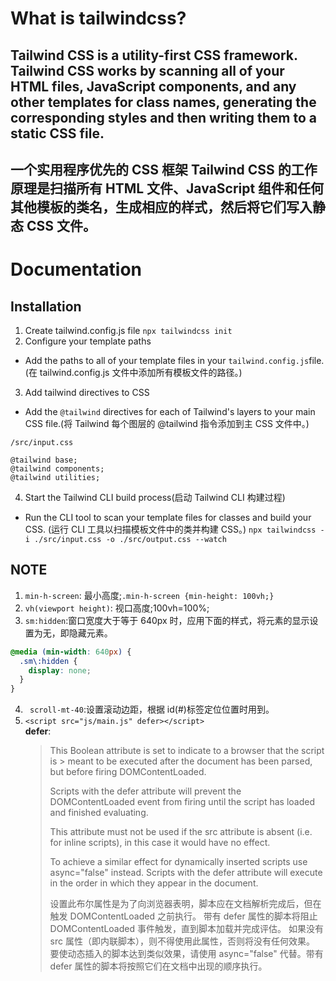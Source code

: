 # What is tailwindcss?

## Tailwind CSS is a utility-first CSS framework. Tailwind CSS works by scanning all of your HTML files, JavaScript components, and any other templates for class names, generating the corresponding styles and then writing them to a static CSS file.

## 一个实用程序优先的 CSS 框架 Tailwind CSS 的工作原理是扫描所有 HTML 文件、JavaScript 组件和任何其他模板的类名，生成相应的样式，然后将它们写入静态 CSS 文件。

# Documentation

## Installation

1. Create tailwind.config.js file
   `npx tailwindcss init`
2. Configure your template paths

- Add the paths to all of your template files in your `tailwind.config.js`file.(在 tailwind.config.js 文件中添加所有模板文件的路径。)

3. Add tailwind directives to CSS

- Add the `@tailwind` directives for each of Tailwind's layers to your main CSS file.(将 Tailwind 每个图层的 @tailwind 指令添加到主 CSS 文件中。)

```
/src/input.css

@tailwind base;
@tailwind components;
@tailwind utilities;
```

4. Start the Tailwind CLI build process(启动 Tailwind CLI 构建过程)

- Run the CLI tool to scan your template files for classes and build your CSS.
  (运行 CLI 工具以扫描模板文件中的类并构建 CSS。)
  `npx tailwindcss -i ./src/input.css -o ./src/output.css --watch`

## NOTE

1. `min-h-screen`: 最小高度;`.min-h-screen {min-height: 100vh;}`
2. `vh(viewport height)`: 视口高度;100vh=100%;
3. `sm:hidden`:窗口宽度大于等于 640px 时，应用下面的样式，将元素的显示设置为无，即隐藏元素。

```css
@media (min-width: 640px) {
  .sm\:hidden {
    display: none;
  }
}
```

4. ` scroll-mt-40`:设置滚动边距，根据 id(#)标签定位位置时用到。
5. `<script src="js/main.js" defer></script>`<br>
   **defer**:
   > This Boolean attribute is set to indicate to a browser that the script is > meant to be executed after the document has been parsed, but before firing DOMContentLoaded.
   >
   > Scripts with the defer attribute will prevent the DOMContentLoaded event from firing until the script has loaded and finished evaluating.
   >
   > This attribute must not be used if the src attribute is absent (i.e. for inline scripts), in this case it would have no effect.
   >
   > To achieve a similar effect for dynamically inserted scripts use async="false" instead. Scripts with the defer attribute will execute in the order in which they appear in the document.
   >
   > 设置此布尔属性是为了向浏览器表明，脚本应在文档解析完成后，但在触发 DOMContentLoaded 之前执行。
   > 带有 defer 属性的脚本将阻止 DOMContentLoaded 事件触发，直到脚本加载并完成评估。
   > 如果没有 src 属性（即内联脚本），则不得使用此属性，否则将没有任何效果。
   > 要使动态插入的脚本达到类似效果，请使用 async="false" 代替。带有 defer 属性的脚本将按照它们在文档中出现的顺序执行。
